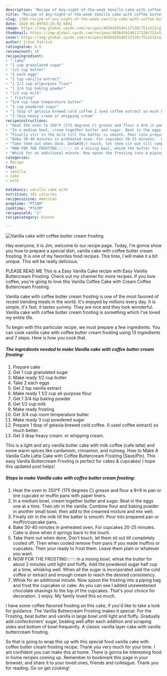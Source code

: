```yaml
---
description: "Recipe of Any-night-of-the-week Vanilla cake with coffee butter cream frosting"
title: "Recipe of Any-night-of-the-week Vanilla cake with coffee butter cream frosting"
slug: 1389-recipe-of-any-night-of-the-week-vanilla-cake-with-coffee-butter-cream-frosting
date: 2020-05-09T03:25:02.684Z
image: https://img-global.cpcdn.com/recipes/4836459146117120/751x532cq70/vanilla-cake-with-coffee-butter-cream-frosting-recipe-main-photo.jpg
thumbnail: https://img-global.cpcdn.com/recipes/4836459146117120/751x532cq70/vanilla-cake-with-coffee-butter-cream-frosting-recipe-main-photo.jpg
cover: https://img-global.cpcdn.com/recipes/4836459146117120/751x532cq70/vanilla-cake-with-coffee-butter-cream-frosting-recipe-main-photo.jpg
author: Irene Patrick
ratingvalue: 4.5
reviewcount: 10
recipeingredient:
- " cake"
- "1 cup granulated sugar"
- "1/2 cup butter"
- "2 each eggs"
- "2 tsp vanilla extract"
- "1 1/2 cup allpurpose flour"
- "1 3/4 tsp baking powder"
- "1/2 cup milk"
- " frosting"
- "3/4 cup room temperature butter"
- "3 cup powdered sugar"
- "1 tbsp of gelavia brewed cold coffee I used coffee extract so much better"
- "3 tbsp heavy cream or whipping cream"
recipeinstructions:
- "Heat the oven to 350°F (175 degrees C) grease and flour a 9×9 in pan or line cupcake or muffin pans with paper liners."
- "In a medium bowl, cream together butter and sugar. Beat in the eggs one at a time. Then stir in the vanilla. Combine flour and baking powder in another small bowl, then add to the creamed mixture and mix well."
- "Finally stir in the milk till the batter is smooth. Pour into prepared pan or muffin/cupcake pans."
- "Bake 30-40 minutes in preheated oven. For cupcakes 20-25 minutes.  Cake is done when it springs back to the touch."
- "Take them out when done. Don&#39;t touch, let them sit out till completely cooled off. Then when cooled remove from pans if you made muffins or cupcakes. Then your ready to frost them. Leave them plain or whatever you want."
- "NOW FOR THE FROSTING::::::: in a mixing bowl, whisk the butter for about 2 minutes until light and fluffy. Add the powdered sugar half cup at a time, whisking well. When all the sugar is incorporated add the cold coffee or extract and enough cream to reach the desired consistency."
- "Whisk for an additional minute. Now spoon the frosting into a piping bag and frost the cupcakes or cake. As you can see I added unsweetened chocolate shavings to the top of the cupcakes. That&#39;s your choice for decoration. :) enjoy. My family loved this so much."
categories:
- Recipe
tags:
- vanilla
- cake
- with

katakunci: vanilla cake with 
nutrition: 181 calories
recipecuisine: American
preptime: "PT18M"
cooktime: "PT43M"
recipeyield: "1"
recipecategory: Dinner

---
```



![Vanilla cake with coffee butter cream frosting](https://img-global.cpcdn.com/recipes/4836459146117120/751x532cq70/vanilla-cake-with-coffee-butter-cream-frosting-recipe-main-photo.jpg)

Hey everyone, it is Jim, welcome to our recipe page. Today, I'm gonna show you how to prepare a special dish, vanilla cake with coffee butter cream frosting. It is one of my favorites food recipes. This time, I will make it a bit unique. This will be really delicious.

PLEASE READ ME This is a Easy Vanilla Cake recipe with Easy Vanilla Buttercream Frosting. Check out my channel for more recipes. If you love coffee, you&#39;re going to love this Vanilla Coffee Cake with Cream Coffee Buttercream Frosting.

Vanilla cake with coffee butter cream frosting is one of the most favored of recent trending meals in the world. It's enjoyed by millions every day. It is simple, it's fast, it tastes yummy. They are nice and they look wonderful. Vanilla cake with coffee butter cream frosting is something which I've loved my entire life.


To begin with this particular recipe, we must prepare a few ingredients. You can cook vanilla cake with coffee butter cream frosting using 13 ingredients and 7 steps. Here is how you cook that.

<!--inarticleads1-->

##### The ingredients needed to make Vanilla cake with coffee butter cream frosting:

1. Prepare  cake
1. Get 1 cup granulated sugar
1. Make ready 1/2 cup butter
1. Take 2 each eggs
1. Get 2 tsp vanilla extract
1. Make ready 1 1/2 cup all-purpose flour
1. Get 1 3/4 tsp baking powder
1. Get 1/2 cup milk
1. Make ready  frosting
1. Get 3/4 cup room temperature butter
1. Make ready 3 cup powdered sugar
1. Prepare 1 tbsp of gelavia brewed cold coffee. (I used coffee extract) so much better.
1. Get 3 tbsp heavy cream. or whipping cream.


This is a light and airy vanilla butter cake with milk coffee (cafe latte) and some warm spices like cardamom, cinnamon, and nutmeg. How to Make A Vanilla Cafe Latte Cake with Coffee Buttercream Frosting (Save/Pin). This easy Vanilla Buttercream Frosting is perfect for cakes &amp; cupcakes! I hope this updated post helps! 

<!--inarticleads2-->

##### Steps to make Vanilla cake with coffee butter cream frosting:

1. Heat the oven to 350°F (175 degrees C) grease and flour a 9×9 in pan or line cupcake or muffin pans with paper liners.
1. In a medium bowl, cream together butter and sugar. Beat in the eggs one at a time. Then stir in the vanilla. Combine flour and baking powder in another small bowl, then add to the creamed mixture and mix well.
1. Finally stir in the milk till the batter is smooth. Pour into prepared pan or muffin/cupcake pans.
1. Bake 30-40 minutes in preheated oven. For cupcakes 20-25 minutes.  Cake is done when it springs back to the touch.
1. Take them out when done. Don&#39;t touch, let them sit out till completely cooled off. Then when cooled remove from pans if you made muffins or cupcakes. Then your ready to frost them. Leave them plain or whatever you want.
1. NOW FOR THE FROSTING::::::: in a mixing bowl, whisk the butter for about 2 minutes until light and fluffy. Add the powdered sugar half cup at a time, whisking well. When all the sugar is incorporated add the cold coffee or extract and enough cream to reach the desired consistency.
1. Whisk for an additional minute. Now spoon the frosting into a piping bag and frost the cupcakes or cake. As you can see I added unsweetened chocolate shavings to the top of the cupcakes. That&#39;s your choice for decoration. :) enjoy. My family loved this so much.


I have some coffee flavored frosting on this cake, if you&#39;d like to take a look for guidance. The Vanilla Buttercream Frosting makes it special. For the Frosting, beat butter and vanilla in large bowl until light and fluffy. Gradually add confectioners&#39; sugar, beating well after each addition and scraping sides and bottom of bowl frequently. A classic vanilla layer cake with vanilla buttercream frosting. 

So that is going to wrap this up with this special food vanilla cake with coffee butter cream frosting recipe. Thank you very much for your time. I am confident you can make this at home. There is gonna be interesting food in home recipes coming up. Remember to bookmark this page in your browser, and share it to your loved ones, friends and colleague. Thank you for reading. Go on get cooking!

